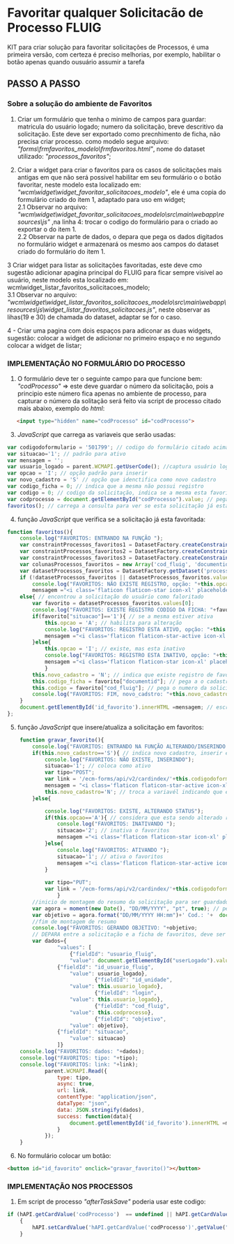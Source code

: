 # Favoritar qualquer Solicitacão de Processo FLUIG

KIT para criar solução para favoritar solicitações de Processos, é uma primeira versão, com certeza é preciso melhorias, por exemplo, habilitar o botão apenas quando ousuário assumir a tarefa
<br>
## PASSO A PASSO
### Sobre a solução do ambiente de Favoritos
1. Criar um formulário que tenha o minimo de campos para guardar: matricula do usuário logado; numero da solicitação, breve descritivo da solicitação. Este deve ser exportado como precnhimento de ficha, não precisa criar processo.
como modelo segue arquivo: _"forms\frmfavoritos_modelo\frmfavoritos.html"_, nome do dataset utilizado: _"processos_favoritos"_;<br>

2. Criar a widget para criar o favoritos para os casos de solicitações mais antigas em que não será possivel habilitar em seu formulário o o botão favoritar, neste modelo esta localizado em: _"wcm\widget\widget_favoritar_solicitacoes_modelo"_, ele é uma copia do formulário criado do item 1, adaptado para uso em widget;<br>
  2.1 Observar no arquivo: _"wcm\widget\widget_favoritar_solicitacoes_modelo\src\main\webapp\resources\js"_ ,na linha 4: trocar o codigo do formulário para o criado ao exportar o do item 1.<br>
  2.2 Observar na parte de dados, o depara que pega os dados digitados no formulário widget e armazenará os mesmo aos campos do dataset criado do formulário do item 1.<br>

3 Criar widget para listar as solicitações favoritadas, este deve cmo sugestão adicionar  apagina principal do FLUIG para ficar sempre visivel ao usuário, neste modelo esta localizado em: wcm\widget_listar_favoritos_solicitacoes_modelo;<br>
  3.1 Observar no arquivo: _"wcm\widget\widget_listar_favoritos_solicitacoes_modelo\src\main\webapp\resources\js\widget_listar_favoritos_solicitacoes.js"_, neste observar as lihas(19 e 30) de chamada do dataset, adaptar se for o caso.<br>

4 - Criar uma pagina com dois espaços para adiconar as duas widgets, sugestão: colocar a widget de adicionar no primeiro espaço e no segundo colocar a widget de listar;<br>


### IMPLEMENTAÇÃO NO FORMULÁRIO DO PROCESSO
1. O formulário deve ter o seguinte campo para que funcione bem: _"codProcesso"_  => este deve guardar o número da solicitação, pois a principio este número fica apenas no ambiente de processo, para capturar o número da solitação será feito via script de processo citado mais abaixo, exemplo do _html_:
~~~html
   <input type="hidden" name="codProcesso" id="codProcesso">
~~~
3. _JavaScript_ que carrega as variaveis que serão usadas:
 ~~~javascript
var codigodoformulario = '501799'; // codigo do formulário citado acima, o formuçário de favoritos que gera o dataset
var situacao='1'; // padrão para ativo
var mensagem = '';
var usuario_logado = parent.WCMAPI.getUserCode(); //captura usuário logado
var opcao = 'I'; // opção padrão para inserir
var novo_cadastro = 'S' // opção que idenctifica como novo cadastro
var codigo_ficha = 0; // indica que a mesma não possui registro
var codigo = 0; // codigo da solicitação, indica se a mesma esta favoritada
var codprocesso = document.getElementById("codProcesso").value; // pega o número da solcitação já gravado do processo
favoritos(); // carrega a consulta para ver se esta solicitação já esta favoritada
~~~
4. função _JavaScript_ que verifica se a solicitação já esta favoritada:
~~~javascript
function favoritos(){
	console.log("FAVORITOS: ENTRANDO NA FUNÇÃO ");
	var constraintProcessos_favoritos1 = DatasetFactory.createConstraint('id_usuario_fluig', this.usuario_logado, this.usuario_logado, ConstraintType.MUST); // pega o usuário logado para pegar a apenas a lista dele de favoritos
	var constraintProcessos_favoritos2 = DatasetFactory.createConstraint('cod_fluig', codprocesso, codprocesso, ConstraintType.MUST); // leva o codigo da solicitação para saber se a mesma já esta favoritada
	var constraintProcessos_favoritos3 = DatasetFactory.createConstraint('metadata#active', 'true', 'true', ConstraintType.MUST); // PEGA A ultima versão da ficha
	var colunasProcessos_favoritos = new Array('cod_fluig', 'documentid', 'id_usuario_fluig', 'metadata#active', 'situacao'); // os campos que iremos utilizar da ficha/dataset
	var datasetProcessos_favoritos = DatasetFactory.getDataset('processos_favoritos', colunasProcessos_favoritos, new Array(constraintProcessos_favoritos1, constraintProcessos_favoritos2, constraintProcessos_favoritos3), null); //chamada do dataset
	if (!datasetProcessos_favoritos || datasetProcessos_favoritos.values.length === 0){ // ver se esta vazio
		console.log("FAVORITOS: NÃO EXISTE REGISTRO, opção: "+this.opcao+', novo_cadstro: '+this.novo_cadastro);
		mensagem ="<i class='flaticon flaticon-star icon-xl' placeholder='Clique aqui para inserir esta solicitação aos seus favoritos' aria-hidden='true'>Favoritar</i>" // variavel que vai manipular o botão
	else{ // encontrou a solicitação do usuário como faloritado
		var favorito = datasetProcessos_favoritos.values[0]; 
		console.log("FAVORITOS: EXISTE REGISTRO CODIGO DA FICHA: "+favorito["documentid"]);
		if(favorito["situacao"]=='1'){ // se a mesma estiver ativa
			this.opcao = 'A'; // habilita para alteração 
			console.log("FAVORITOS: REGISTRO ESTA ATIVO, opção: "+this.opcao);
			mensagem ="<i class='flaticon flaticon-star-active icon-xl' placeholder='Clique aqui para retirar esta solicitação dos seus favoritos' aria-hidden='true'>Favoritado</i>" // botão favoritado
		}else{
			this.opcao = 'I'; // existe, mas esta inativo
			console.log("FAVORITOS: REGISTRO ESTA INATIVO, opção: "+this.opcao);
			mensagem ="<i class='flaticon flaticon-star icon-xl' placeholder='Clique aqui para inserir esta solicitação aos seus favoritos' aria-hidden='true'>Favoritar</i>" // botão favoritar ? 
			}
		this.novo_cadastro = 'N'; // indica que existe registro de favoritos, então apenas atualiza
		this.codigo_ficha = favorito["documentid"]; // pega a o cadastro da solicitação
		this.codigo = favorito["cod_fluig"]; // pega o numero da solicitação
		console.log("FAVORITOS: FIM, novo_cadstro: "+this.novo_cadastro+", codigo_ficha: "+this.codigo_ficha+", codigo: "+this.codigo);
	}
	document.getElementById('id_favorito').innerHTML =mensagem; // escreve o resultado no botão
};
~~~

5. função _JavaScript_ que insere/atualiza a solicitação em favoritos:<br>
~~~~javascript
	function gravar_favorito(){
		console.log("FAVORITOS: ENTRANDO NA FUNÇÃO ALTERANDO/INSERINDO ");
		if(this.novo_cadastro=='S'){ // indica novo cadastro, inserir em favoritos
			console.log("FAVORITOS: NÃO EXISTE, INSERINDO");
			situacao='1'; // coloca como ativo
			var tipo="POST";
			var link = '/ecm-forms/api/v2/cardindex/'+this.codigodoformulario+'/cards';
			mensagem = "<i class='flaticon flaticon-star-active icon-xl' placeholder='Clique aqui para remover esta solicitação dos seus favoritos' aria-hidden='true'>Favoritado</i>" // botão indicando que foi favoritado
			this.novo_cadastro='N'; // troca a variavél indicando que exite registro
		}else{

			console.log("FAVORITOS: EXISTE, ALTERANDO STATUS");
			if(this.opcao=='A'){ // considera que esta sendo alterado registro
				console.log("FAVORITOS: INATIVANDO ");
				situacao='2'; // inativa o favoritos
				mensagem ="<i class='flaticon flaticon-star icon-xl' placeholder='Clique aqui para inserir esta solicitação aos seus favoritos' aria-hidden='true'>Favoritar</i>" // botão de favoritar ?
			}else{
				console.log("FAVORITOS: ATIVANDO ");
				situacao='1'; // ativa o favoritos
				mensagem ="<i class='flaticon flaticon-star-active icon-xl' placeholder='Clique aqui para remover esta solicitação dos seus favoritos' aria-hidden='true'>Favoritado</i>" // botão de favoritado
			}
			
			var tipo="PUT";
			var link = '/ecm-forms/api/v2/cardindex/'+this.codigodoformulario+'/cards/'+this.codigo_ficha; 
				}
		//inicio de montagem do resumo da solicitação para ser guardado na ficha do favoritos, deve ser rvisto para adequar a cada processo
		var agora = moment(new Date(), "DD/MM/YYYY", "pt", true); // pega a adtaa atual do sistema
		var objetivo = agora.format("DD/MM/YYYY HH:mm")+' Cod.: '+	document.getElementById("codProcesso").value +', Interessado.: '+ document.getElementById("interessado").value +', Assunto.: ' + 	document.getElementById("Assunto").value;
		//fim de montagem de resumo
		console.log("FAVORITOS: GERANDO OBJETIVO: "+objetivo;
		// DEPARA entre a solicitação e a ficha de favoritos, deve ser ajustado conforme dados do dataset favoritos
		var dados={
	    		"values": [
    				{"fieldId": "usuario_fluig",
    				"value": document.getElementById("userLogado").value},
				{"fieldId": "id_usuario_fluig",
    				"value": usuario_logado},
                    		{"fieldId": "id_unidade",
    				"value": this.usuario_logado},
                    		{"fieldId": "login",
    				"value": this.usuario_logado},
                    		{"fieldId": "cod_fluig",
    				"value": this.codprocesso},
                    		{"fieldId": "objetivo",
    				"value": objetivo},
				{"fieldId": "situacao",
    				"value": situacao}
    			]}
	console.log("FAVORITOS: dados: "+dados);
	console.log("FAVORITOS: tipo: "+tipo);
	console.log("FAVORITOS: link: "+link);
			parent.WCMAPI.Read({
				type: tipo,
				async: true,
				url: link,
				contentType: "application/json",
				dataType: "json",
				data: JSON.stringify(dados),
				success: function(data){
					document.getElementById('id_favorito').innerHTML =mensagem; // atualiza o botão
				}
			});
	}
~~~~

6. No formulário colocar um botão:
~~~~html
<button id="id_favorito" onclick="gravar_favorito()"></button>
~~~~

### IMPLEMENTAÇÃO NOS PROCESSOS

1. Em script de processo _"afterTaskSave"_ poderia usar este codigo:<br>
~~~~javascript
if (hAPI.getCardValue('codProcesso')  == undefined || hAPI.getCardValue('codProcesso')  == '' ) 
	{
		hAPI.setCardValue('hAPI.getCardValue('codProcesso')',getValue("WKNumProces"));
	}
~~~~
